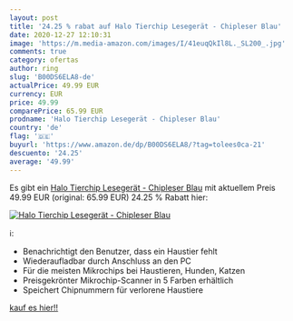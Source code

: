 ```yaml
---
layout: post
title: '24.25 % rabat auf Halo Tierchip Lesegerät - Chipleser Blau'
date: 2020-12-27 12:10:31
image: 'https://m.media-amazon.com/images/I/41euqQkIl8L._SL200_.jpg'
comments: true
category: ofertas
author: ring
slug: 'B00DS6ELA8-de'
actualPrice: 49.99 EUR
currency: EUR
price: 49.99
comparePrice: 65.99 EUR
prodname: 'Halo Tierchip Lesegerät - Chipleser Blau'
country: 'de'
flag: '🇩🇪'
buyurl: 'https://www.amazon.de/dp/B00DS6ELA8/?tag=tolees0ca-21'
descuento: '24.25'
average: '49.99'
---
```


Es gibt ein [Halo Tierchip Lesegerät - Chipleser Blau](https://www.amazon.de/dp/B00DS6ELA8/?tag=tolees0ca-21) mit aktuellem Preis 49.99 EUR (original: 65.99 EUR) 24.25 % Rabatt hier:

[![Halo Tierchip Lesegerät - Chipleser Blau](https://m.media-amazon.com/images/I/41euqQkIl8L._SL200_.jpg)](https://www.amazon.de/dp/B00DS6ELA8/?tag=tolees0ca-21)

ℹ️:

- Benachrichtigt den Benutzer, dass ein Haustier fehlt
- Wiederaufladbar durch Anschluss an den PC
- Für die meisten Mikrochips bei Haustieren, Hunden, Katzen
- Preisgekrönter Mikrochip-Scanner in 5 Farben erhältlich
- Speichert Chipnummern für verlorene Haustiere

[kauf es hier!!](https://www.amazon.de/dp/B00DS6ELA8/?tag=tolees0ca-21)
